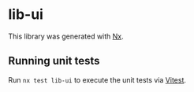 # lib-ui

This library was generated with [Nx](https://nx.dev).

## Running unit tests

Run `nx test lib-ui` to execute the unit tests via [Vitest](https://vitest.dev/).
